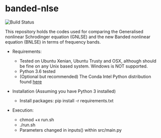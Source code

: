 # banded-nlse
![Build Status](https://travis-ci.org/ibegleris/Compare-CNLSE.svg?branch=master)

This repository holds the codes used for comparing the Generalised nonlinear Schrodinger equation (GNLSE) and the new Banded nonlinear equation (BNLSE) in terms of frequency bands. 


* Requirements:
  * Tested on Ubuntu Xenian, Ubuntu Trusty and OSX, although should be fine on any Unix based system. Windows is NOT supported. 
  * Python 3.6 tested
  * (Optional but recommended) The Conda Intel Python distribution found [here](https://software.intel.com/en-us/articles/using-intel-distribution-for-python-with-anaconda)

* Installation (Assuming you have Python 3 installed)
  * Install packages: pip install -r requirements.txt

* Execution:
 	* chmod +x run.sh
 	* ./run.sh
 	* Parameters changed in inputs() within src/main.py
